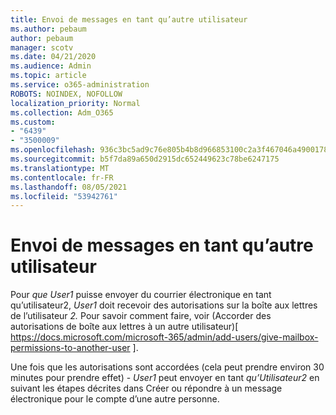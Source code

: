 ```yaml
---
title: Envoi de messages en tant qu’autre utilisateur
ms.author: pebaum
author: pebaum
manager: scotv
ms.date: 04/21/2020
ms.audience: Admin
ms.topic: article
ms.service: o365-administration
ROBOTS: NOINDEX, NOFOLLOW
localization_priority: Normal
ms.collection: Adm_O365
ms.custom:
- "6439"
- "3500009"
ms.openlocfilehash: 936c3bc5ad9c76e805b4b8d966853100c2a3f467046a490017813b011ef9b600
ms.sourcegitcommit: b5f7da89a650d2915dc652449623c78be6247175
ms.translationtype: MT
ms.contentlocale: fr-FR
ms.lasthandoff: 08/05/2021
ms.locfileid: "53942761"
---
```

# <a name="sending-mail-as-another-user"></a>Envoi de messages en tant qu’autre utilisateur

Pour *que User1* puisse envoyer du courrier électronique en tant qu’utilisateur2, *User1* doit recevoir des autorisations sur la boîte aux lettres de l’utilisateur  *2.* Pour savoir comment faire, voir (Accorder des autorisations de boîte aux lettres à un autre utilisateur)[ https://docs.microsoft.com/microsoft-365/admin/add-users/give-mailbox-permissions-to-another-user ].

Une fois que les autorisations sont accordées (cela peut prendre environ 30 minutes pour prendre effet) - *User1* peut envoyer en tant *qu’Utilisateur2* en suivant les étapes décrites dans Créer ou répondre à un message électronique pour le compte d’une autre personne.

